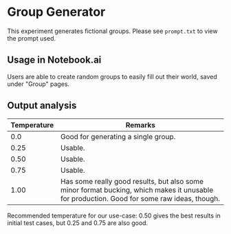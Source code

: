 # Group Generator

This experiment generates fictional groups. Please see `prompt.txt` to view the prompt used.

## Usage in Notebook.ai

Users are able to create random groups to easily fill out their world, saved under "Group" pages.

## Output analysis

| Temperature | Remarks |
|-------------|---------|
| 0.0         | Good for generating a single group. |
| 0.25        | Usable. |
| 0.50        | Usable. |
| 0.75        | Usable. |
| 1.00        | Has some really good results, but also some minor format bucking, which makes it unusable for production. Good for some raw ideas, though. |

Recommended temperature for our use-case: 0.50 gives the best results in initial test cases, but 0.25 and 0.75 are also good.